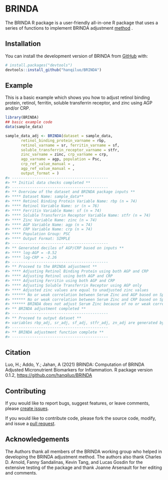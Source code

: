 
<!-- README.md is generated from README.Rmd. Please edit that file -->

# BRINDA

<!-- badges: start -->
<!-- badges: end -->

The BRINDA R package is a user-friendly all-in-one R package that uses a
series of functions to implement BRINDA adjustment
[method](https://brinda-nutrition.org/publications/) .

## Installation

You can install the development version of BRINDA from
[GitHub](https://github.com/) with:

``` r
# install.packages("devtools")
devtools::install_github("hanqiluo/BRINDA")

```

## Example

This is a basic example which shows you how to adjust retinol binding
protein, retinol, ferritin, soluble transferrin receptor, and zinc using
AGP and/or CRP.

``` r
library(BRINDA)
## basic example code
data(sample_data)

sample_data_adj <- BRINDA(dataset = sample_data,
       retinol_binding_protein_varname = rbp,
       retinol_varname = sr, ferritin_varname = sf,
       soluble_transferrin_receptor_varname = stfr,
       zinc_varname = zinc, crp_varname = crp,
       agp_varname = agp, population = Psc,
       crp_ref_value_manual = ,
       agp_ref_value_manual = ,
       output_format = )
#> -------------------------------------------
#> ** Initial data checks completed **
#> -------------------------------------------
#> ** Overview of the dataset and BRINDA package inputs **
#> **** Dataset Name: sample_data**
#> **** Retinol Binding Protein Variable Name: rbp (n = 74)
#> **** Retinol Variable Name: sr (n = 76)
#> **** Ferritin Variable Name: sf (n = 74)
#> **** Soluble Transferrin Receptor Variable Name: stfr (n = 74)
#> **** Zinc Variable Name: zinc (n = 74)
#> **** AGP Variable Name: agp (n = 74)
#> **** CRP Variable Name: crp (n = 74)
#> **** Population Group: PSC
#> **** Output Format: SIMPLE
#> -------------------------------------------
#> ** Generated deciles of AGP/CRP based on inputs **
#> **** log-AGP = -0.52
#> **** log-CRP = -2.26
#> -------------------------------------------
#> ** Proceed to the BRINDA adjustment **
#> **** Adjusting Retinol Binding Protein using both AGP and CRP
#> **** Adjusting Retinol using both AGP and CRP
#> **** Adjusting Ferritin using both AGP and CRP
#> **** Adjusting Soluble Transferrin Receptor using AGP only
#> **** Adjusted zinc values are equal to unadjusted zinc values
#> ****** No or weak correlation between Serum Zinc and AGP based on Spearman correlation measures
#> ****** No or weak correlation between Serum Zinc and CRP based on Spearman correlation measures
#> ****** BRINDA does not adjust Serum Zinc because of no or weak correlation between Serum Zinc and AGP/CRP
#> ** BRINDA adjustment completed **
#> -------------------------------------------
#> ** Proceed to output dataset **
#> variables rbp_adj, sr_adj, sf_adj, stfr_adj, zn_adj are generated by the BRINDA function
#> -------------------------------------------
#> ** BRINDA adjustment function complete **
#> -------------------------------------------
```

## Citation

Luo, H.; Addo, Y.; Jahan, A (2021) BRINDA: Computation of BRINDA
Adjusted Micronutrient Biomarkers for Inflammation. R package version
0.1.2, <https://github.com/hanqiluo/BRINDA>

## Contributing

If you would like to report bugs, suggest features, or leave comments,
please [create issues](https://github.com/hanqiluo/BRINDA/issues).

If you would like to contribute code, please fork the source code,
modify, and issue a [pull
request](https://github.com/hanqiluo/BRINDA/pulls).

## Acknowledgements

The Authors thank all members of the BRINDA working group who helped in
developing the BRINDA adjustment method. The authors also thank Charles
D. Arnold, Fanny Sandalinas, Kevin Tang, and Lucas Gosdin for the
extensive testing of the package and thank Joanne Arsenault for her
editing and comments.
